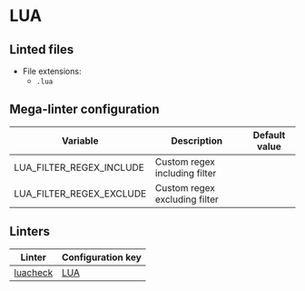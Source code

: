 <!-- markdownlint-disable MD003 MD020 MD033 MD041 -->
<!-- Generated by .automation/build.py, please do not update manually -->
# LUA

## Linted files

- File extensions:
  - `.lua`

## Mega-linter configuration

| Variable | Description | Default value |
| ----------------- | -------------- | -------------- |
| LUA_FILTER_REGEX_INCLUDE | Custom regex including filter |  |
| LUA_FILTER_REGEX_EXCLUDE | Custom regex excluding filter |  |

## Linters

| Linter | Configuration key |
| ------ | ----------------- |
| [luacheck](https://github.com/nvuillam/mega-linter/tree/master/docs/descriptors/lua_luacheck.md#readme) | [LUA](https://github.com/nvuillam/mega-linter/tree/master/docs/descriptors/lua_luacheck.md#readme) |
